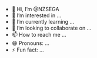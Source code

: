 - 👋 Hi, I’m @NZSEGA
- 👀 I’m interested in ...
- 🌱 I’m currently learning ...
- 💞️ I’m looking to collaborate on ...
- 📫 How to reach me ...
- 😄 Pronouns: ...
- ⚡ Fun fact: ...

<!---
NZSEGA/NZSEGA is a ✨ special ✨ repository because its `README.md` (this file) appears on your GitHub profile.
You can click the Preview link to take a look at your changes.
--->
